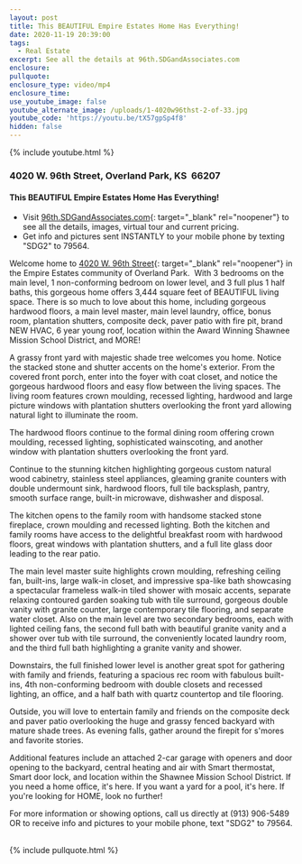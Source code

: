 ```yaml
---
layout: post
title: This BEAUTIFUL Empire Estates Home Has Everything!
date: 2020-11-19 20:39:00
tags:
  - Real Estate
excerpt: See all the details at 96th.SDGandAssociates.com
enclosure:
pullquote:
enclosure_type: video/mp4
enclosure_time:
use_youtube_image: false
youtube_alternate_image: /uploads/1-4020w96thst-2-of-33.jpg
youtube_code: 'https://youtu.be/tX57gpSp4f8'
hidden: false
---
```


{% include youtube.html %}

### 4020 W. 96th Street, Overland Park, KS&nbsp; 66207

#### This BEAUTIFUL Empire Estates Home Has Everything\!

* Visit [96th.SDGandAssociates.com](http://96th.sdgandassociates.com/){: target="_blank" rel="noopener"} to see all the details, images, virtual tour and current pricing.
* Get info and pictures sent INSTANTLY to your mobile phone by texting "SDG2" to 79564.

Welcome home to [4020 W. 96th Street](http://96th.SDGandAssociates.com/){: target="_blank" rel="noopener"} in the Empire Estates community of Overland Park. &nbsp;With 3 bedrooms on the main level, 1 non-conforming bedroom on lower level, and 3 full plus 1 half baths, this gorgeous home offers 3,444 square feet of BEAUTIFUL living space. There is so much to love about this home, including gorgeous hardwood floors, a main level master, main level laundry, office, bonus room, plantation shutters, composite deck, paver patio with fire pit, brand NEW HVAC, 6 year young roof, location within the Award Winning Shawnee Mission School District, and MORE\!

A grassy front yard with majestic shade tree welcomes you home. Notice the stacked stone and shutter accents on the home's exterior. From the covered front porch, enter into the foyer with coat closet, and notice the gorgeous hardwood floors and easy flow between the living spaces. The living room features crown moulding, recessed lighting, hardwood and large picture windows with plantation shutters overlooking the front yard allowing natural light to illuminate the room.

The hardwood floors continue to the formal dining room offering crown moulding, recessed lighting, sophisticated wainscoting, and another window with plantation shutters overlooking the front yard.

Continue to the stunning kitchen highlighting gorgeous custom natural wood cabinetry, stainless steel appliances, gleaming granite counters with double undermount sink, hardwood floors, full tile backsplash, pantry, smooth surface range, built-in microwave, dishwasher and disposal.

The kitchen opens to the family room with handsome stacked stone fireplace, crown moulding and recessed lighting. Both the kitchen and family rooms have access to the delightful breakfast room with hardwood floors, great windows with plantation shutters, and a full lite glass door leading to the rear patio.&nbsp;

The main level master suite highlights crown moulding, refreshing ceiling fan, built-ins, large walk-in closet, and impressive spa-like bath showcasing a spectacular frameless walk-in tiled shower with mosaic accents, separate relaxing contoured garden soaking tub with tile surround, gorgeous double vanity with granite counter, large contemporary tile flooring, and separate water closet. Also on the main level are two secondary bedrooms, each with lighted ceiling fans, the second full bath with beautiful granite vanity and a shower over tub with tile surround, the conveniently located laundry room, and the third full bath highlighting a granite vanity and shower.

Downstairs, the full finished lower level is another great spot for gathering with family and friends, featuring a spacious rec room with fabulous built-ins, 4th non-conforming bedroom with double closets and recessed lighting, an office, and a half bath with quartz countertop and tile flooring.

Outside, you will love to entertain family and friends on the composite deck and paver patio overlooking the huge and grassy fenced backyard with mature shade trees. As evening falls, gather around the firepit for s'mores and favorite stories.

Additional features include an attached 2-car garage with openers and door opening to the backyard, central heating and air with Smart thermostat, Smart door lock, and location within the Shawnee Mission School District. If you need a home office, it's here. If you want a yard for a pool, it's here. If you're looking for HOME, look no further\!

For more information or showing options, call us directly at (913) 906-5489 OR to receive info and pictures to your mobile phone, text "SDG2" to 79564.<br>&nbsp;

{% include pullquote.html %}